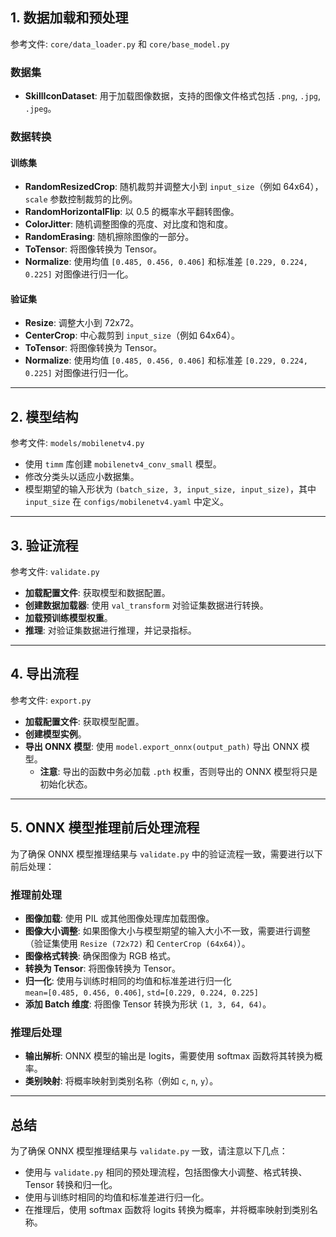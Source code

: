 ## 1. 数据加载和预处理
参考文件: `core/data_loader.py` 和 `core/base_model.py`

### 数据集
- **SkillIconDataset**: 用于加载图像数据，支持的图像文件格式包括 `.png`, `.jpg`, `.jpeg`。

### 数据转换

#### 训练集
- **RandomResizedCrop**: 随机裁剪并调整大小到 `input_size`（例如 64x64），`scale` 参数控制裁剪的比例。
- **RandomHorizontalFlip**: 以 0.5 的概率水平翻转图像。
- **ColorJitter**: 随机调整图像的亮度、对比度和饱和度。
- **RandomErasing**: 随机擦除图像的一部分。
- **ToTensor**: 将图像转换为 Tensor。
- **Normalize**: 使用均值 `[0.485, 0.456, 0.406]` 和标准差 `[0.229, 0.224, 0.225]` 对图像进行归一化。

#### 验证集
- **Resize**: 调整大小到 72x72。
- **CenterCrop**: 中心裁剪到 `input_size`（例如 64x64）。
- **ToTensor**: 将图像转换为 Tensor。
- **Normalize**: 使用均值 `[0.485, 0.456, 0.406]` 和标准差 `[0.229, 0.224, 0.225]` 对图像进行归一化。

---

## 2. 模型结构
参考文件: `models/mobilenetv4.py`

- 使用 `timm` 库创建 `mobilenetv4_conv_small` 模型。
- 修改分类头以适应小数据集。
- 模型期望的输入形状为 `(batch_size, 3, input_size, input_size)`，其中 `input_size` 在 `configs/mobilenetv4.yaml` 中定义。

---

## 3. 验证流程
参考文件: `validate.py`

- **加载配置文件**: 获取模型和数据配置。
- **创建数据加载器**: 使用 `val_transform` 对验证集数据进行转换。
- **加载预训练模型权重**。
- **推理**: 对验证集数据进行推理，并记录指标。

---

## 4. 导出流程
参考文件: `export.py`

- **加载配置文件**: 获取模型配置。
- **创建模型实例**。
- **导出 ONNX 模型**: 使用 `model.export_onnx(output_path)` 导出 ONNX 模型。
  - **注意**: 导出的函数中务必加载 `.pth` 权重，否则导出的 ONNX 模型将只是初始化状态。

---

## 5. ONNX 模型推理前后处理流程

为了确保 ONNX 模型推理结果与 `validate.py` 中的验证流程一致，需要进行以下前后处理：

### 推理前处理
- **图像加载**: 使用 PIL 或其他图像处理库加载图像。
- **图像大小调整**: 如果图像大小与模型期望的输入大小不一致，需要进行调整（验证集使用 `Resize (72x72)` 和 `CenterCrop (64x64)`）。
- **图像格式转换**: 确保图像为 RGB 格式。
- **转换为 Tensor**: 将图像转换为 Tensor。
- **归一化**: 使用与训练时相同的均值和标准差进行归一化  
  `mean=[0.485, 0.456, 0.406]`, `std=[0.229, 0.224, 0.225]`
- **添加 Batch 维度**: 将图像 Tensor 转换为形状 `(1, 3, 64, 64)`。

### 推理后处理
- **输出解析**: ONNX 模型的输出是 logits，需要使用 softmax 函数将其转换为概率。
- **类别映射**: 将概率映射到类别名称（例如 `c`, `n`, `y`）。

---

## 总结
为了确保 ONNX 模型推理结果与 `validate.py` 一致，请注意以下几点：
- 使用与 `validate.py` 相同的预处理流程，包括图像大小调整、格式转换、Tensor 转换和归一化。
- 使用与训练时相同的均值和标准差进行归一化。
- 在推理后，使用 softmax 函数将 logits 转换为概率，并将概率映射到类别名称。
